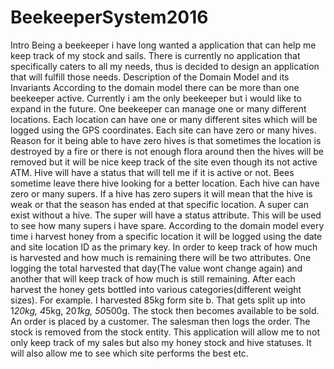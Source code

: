 # BeekeeperSystem2016
Intro
Being a beekeeper i have long wanted a application that can help me keep track of my stock and sails. There is currently no application that specifically caters to all my needs, thus is decided to design an application that will fulfill those needs.
Description of the Domain Model and its Invariants
According to the domain model there can be more than one beekeeper active. Currently i am the only beekeeper but i would like to expand in the future. One beekeeper can manage one or many different locations. Each location can have one or many different sites which will be logged using the GPS coordinates. Each site can have zero or many hives. Reason for it being able to have zero hives is that sometimes the location is destroyed by a fire or there is not enough flora around then the hives will be removed but it will be nice keep track of the site even though its not active ATM. Hive will have a status that will tell me if it is active or not. Bees sometime leave there hive looking for a better location. Each hive can have zero or many supers. If a hive has zero supers it will mean that the hive is weak or that the season has ended at that specific location. A super can exist without a hive. The super will have a status attribute. This will be used to see how many supers i have spare. 
According to the domain model every time i harvest honey from a specific location it will be logged using the date and site location ID as the primary key. In order to keep track of how much is harvested and how much is remaining there will be two attributes. One logging the total harvested that day(The value wont change again) and another that will keep track of how much is still remaining. After each harvest the honey gets bottled into various categories(different weight sizes). For example. I harvested 85kg form site b. That gets split up into 1*20kg, 4*5kg, 20*1kg, 50*500g. 
The stock then becomes available to be sold. An order is placed by a customer. The salesman then logs the order. The stock is removed from the stock entity. 
This application will allow me to not only keep track of my sales but also my honey stock and hive statuses. It will also allow me to see which site performs the best etc. 